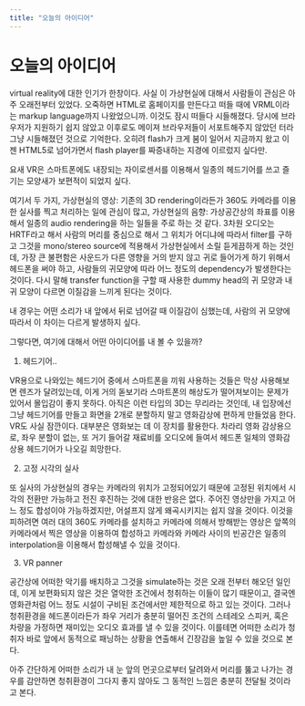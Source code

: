 ```yaml
---
title: "오늘의 아이디어"
---
```

# 오늘의 아이디어


virtual reality에 대한 인기가 한창이다. 사실 이 가상현실에 대해서 사람들이 관심은 아주 오래전부터 있었다. 오죽하면 HTML로 홈페이지를 만든다고 떠들 때에 VRML이라는 markup language까지 나왔었으니까. 이것도 잠시 떠들다 시들해졌다. 당시에 브라우저가 지원하기 쉽지 않았고 이후로도 메이져 브라우저들이 서포트해주지 않았던 터라 그냥 시들해졌던 것으로 기억한다. 오히려 flash가 크게 붐이 일어서 지금까지 왔고 이젠 HTML5로 넘어가면서 flash player를 짜증내하는 지경에 이르렀지 싶다만.




요새 VR은 스마트폰에도 내장되는 자이로센서를 이용해서 일종의 헤드기어를 쓰고 즐기는 모양새가 보편적이 되었지 싶다. 




여기서 두 가지, 가상현실의 영상: 기존의 3D rendering이라든가 360도 카메라를 이용한 실사를 찍고 처리하는 일에 관심이 많고, 가상현실의 음향: 가상공간상의 좌표를 이용해서 일종의 audio rendering을 하는 일들을 주로 하는 것 같다. 3차원 오디오는 HRTF라고 해서 사람의 머리를 중심으로 해서 그 위치가 어디냐에 따라서 filter를 구하고 그것을 mono/stereo source에 적용해서 가상현실에서 소릴 듣게끔하게 하는 것인데, 가장 큰 불편함은 사운드가 다른 영향을 거의 받지 않고 귀로 들어가게 하기 위해서 헤드폰을 써야 하고, 사람들의 귀모양에 따라 어느 정도의 dependency가 발생한다는 것이다. 다시 말해 transfer function을 구할 때 사용한 dummy head의 귀 모양과 내 귀 모양이 다르면 이질감을 느끼게 된다는 것이다.




내 경우는 어떤 소리가 내 앞에서 뒤로 넘어갈 때 이질감이 심했는데, 사람의 귀 모양에 따라서 이 차이는 다르게 발생하지 싶다.




그렇다면, 여기에 대해서 어떤 아이디어를 내 볼 수 있을까?




1) 헤드기어..




VR용으로 나와있는 헤드기어 중에서 스마트폰을 끼워 사용하는 것들은 막상 사용해보면 렌즈가 달려있는데, 이게 거의 돋보기라 스마트폰의 해상도가 떨어져보이는 문제가 있어서 몰입감이 좋지 못하다. 아직은 이런 타입의 3D는 무리라는 것인데, 내 입장에선 그냥 헤드기어를 만들고 화면을 2개로 분할하지 말고 영화감상에 편하게 만들었음 한다. VR도 사실 잠깐이다. 대부분은 영화보는 데 이 장치를 활용한다. 차라리 영화 감상용으로, 좌우 분할이 없는, 또 거기 들어갈 재료비를 오디오에 들여서 헤드폰 일체의 영화감상용 헤드기어가 나오길 희망한다.




2) 고정 시각의 실사




또 실사의 가상현실의 경우는 카메라의 위치가 고정되어있기 때문에 고정된 위치에서 시각의 전환만 가능하고 전진 후진하는 것에 대한 반응은 없다. 주어진 영상만을 가지고 어느 정도 합성이야 가능하겠지만, 어설프지 않게 왜곡시키지는 쉽지 않을 것이다. 이것을 피하려면 여러 대의 360도 카메라를 설치하고 카메라에 의해서 방해받는 영상은 앞쪽의 카메라에서 찍은 영상을 이용하여 합성하고 카메라와 카메라 사이의 빈공간은 일종의 interpolation을 이용해서 합성해낼 수 있을 것이다.




3) VR panner




공간상에 어떠한 악기를 배치하고 그것을 simulate하는 것은 오래 전부터 해오던 일인데, 이게 보편화되지 않은 것은 열악한 조건에서 청취하는 이들이 많기 때문이고, 결국엔 영화관처럼 어느 정도 시설이 구비된 조건에서만 제한적으로 하고 있는 것이다. 그러나 청취환경을 헤드폰이라든가 좌우 거리가 충분히 떨어진 조건의 스테레오 스피커, 혹은 차량을 가정하면 재미있는 오디오 효과를 낼 수 있을 것이다. 이를테면 어떠한 소리가 청취자 바로 앞에서 동적으로 패닝하는 상황을 연출해서 긴장감을 높일 수 있을 것으로 본다. 




아주 간단하게 어떠한 소리가 내 눈 앞의 먼곳으로부터 달려와서 머리를 뚫고 나가는 경우를 감안하면 청취환경이 그다지 좋지 않아도 그 동적인 느낌은 충분히 전달될 것이라고 본다.


